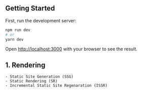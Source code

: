 ## Getting Started

First, run the development server:

```bash
npm run dev
# or
yarn dev
```

Open [http://localhost:3000](http://localhost:3000) with your browser to see the result.

##    1. Rendering 

    - Static Site Generation (SSG)
    - Static Rendering (SR)
    - Incremental Static Site Regenaration (ISSR)
